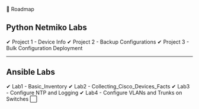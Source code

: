📅 Roadmap

## Python Netmiko Labs
✔ Project 1 - Device Info
✔ Project 2 - Backup Configurations
✔ Project 3 - Bulk Configuration Deployment

---

## Ansible Labs
✔ Lab1 - Basic_Inventory
✔ Lab2 - Collecting_Cisco_Devices_Facts
✔ Lab3 - Configure NTP and Logging
✔ Lab4 - Configure VLANs and Trunks on Switches
⬜ 
